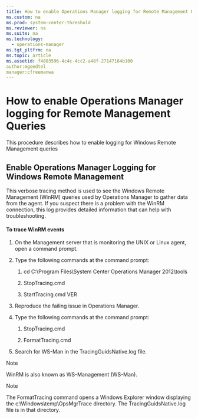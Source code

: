 ```yaml
---
title: How to enable Operations Manager logging for Remote Management Queries
ms.custom: na
ms.prod: system-center-threshold
ms.reviewer: na
ms.suite: na
ms.technology: 
  - operations-manager
ms.tgt_pltfrm: na
ms.topic: article
ms.assetid: f4803596-4c4c-4cc2-a48f-27147164b100
author:mgoedtel
manager:cfreemanwa
---
```

# How to enable Operations Manager logging for Remote Management Queries
This procedure describes how to enable logging for Windows Remote Management queries  
  
## Enable Operations Manager Logging for Windows Remote Management  
This verbose tracing method is used to see the Windows Remote Management \(WinRM\) queries used by Operations Manager to gather data from the agent. If you suspect there is a problem with the WinRM connection, this log provides detailed information that can help with troubleshooting.  
  
#### To trace WinRM events  
  
1.  On the Management server that is monitoring the UNIX or Linux agent, open a command prompt.  
  
2.  Type the following commands at the command prompt:  
  
    1.  cd C:\\Program Files\\System Center Operations Manager 2012\\tools  
  
    2.  StopTracing.cmd  
  
    3.  StartTracing.cmd VER  
  
3.  Reproduce the failing issue in Operations Manager.  
  
4.  Type the following commands at the command prompt:  
  
    1.  StopTracing.cmd  
  
    2.  FormatTracing.cmd  
  
5.  Search for WS\-Man in the TracingGuidsNative.log file.  
  
> [!NOTE]  
> WinRM is also known as WS\-Management \(WS\-Man\).  
  
> [!NOTE]  
> The FormatTracing command opens a Windows Explorer window displaying the c:\\Windows\\temp\\OpsMgrTrace directory. The TracingGuidsNative.log file is in that directory.  
  
